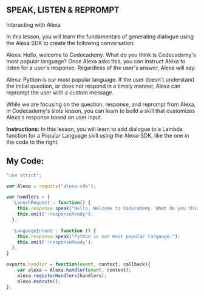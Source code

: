 ## SPEAK, LISTEN & REPROMPT

Interacting with Alexa

In this lesson, you will learn the fundamentals of generating dialogue using the Alexa SDK to create the following conversation:

Alexa: Hello, welcome to Codecademy. What do you think is Codecademy's most popular language?
Once Alexa asks this, you can instruct Alexa to listen for a user's response. Regardless of the user's answer, Alexa will say:

Alexa: Python is our most popular language.
If the user doesn't understand the initial question, or does not respond in a timely manner, Alexa can reprompt the user with a custom message.

While we are focusing on the question, response, and reprompt from Alexa, in Codecademy's slots lesson, you can learn to build a skill that customizes Alexa's response based on user input.

**Instructions:**
In this lesson, you will learn to add dialogue to a Lambda function for a Popular Language skill using the Alexa-SDK, like the one in the code to the right.

## **My Code:**
```js
"use strict";

var Alexa = require("alexa-sdk");

var handlers = {
  'LaunchRequest': function() {
    this.response.speak("Hello, Welcome to Codecademy. What do you think is Codecademy's most popular language?").listen("Tell me what you think is Codecademy's most popular language.");
    this.emit(':responseReady');
  },

  'LanguageIntent': function () {
    this.response.speak("Python is our most popular language.");
    this.emit(':responseReady');
  },
}

exports.handler = function(event, context, callback){
    var alexa = Alexa.handler(event, context);
    alexa.registerHandlers(handlers);
    alexa.execute();
};
```
